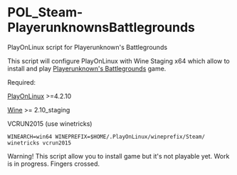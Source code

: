 # POL_Steam-PlayerunknownsBattlegrounds
PlayOnLinux script for Playerunknown's Battlegrounds

This script will configure PlayOnLinux with Wine Staging x64 which allow to install and play [Playerunknown's Battlegrounds](https://www.playbattlegrounds.com/) game.

Required:

[PlayOnLinux](https://www.playonlinux.com/pl/download.html) >=4.2.10

[Wine](http://www.wine-staging.com/news.html) >= 2.10_staging

VCRUN2015 (use winetricks)

```WINEARCH=win64 WINEPREFIX=$HOME/.PlayOnLinux/wineprefix/Steam/ winetricks vcrun2015```

Warning! This script allow you to install game but it's not playable yet. Work is in progress. Fingers crossed.
